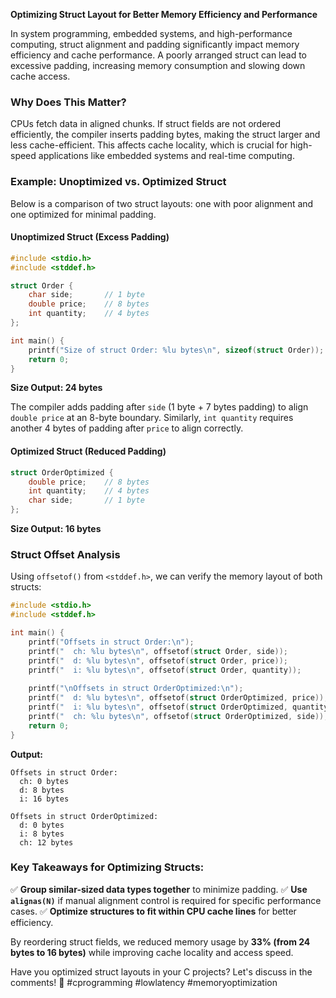 **Optimizing Struct Layout for Better Memory Efficiency and Performance**

In system programming, embedded systems, and high-performance computing, struct alignment and padding significantly impact memory efficiency and cache performance. A poorly arranged struct can lead to excessive padding, increasing memory consumption and slowing down cache access.

### Why Does This Matter?
CPUs fetch data in aligned chunks. If struct fields are not ordered efficiently, the compiler inserts padding bytes, making the struct larger and less cache-efficient. This affects cache locality, which is crucial for high-speed applications like embedded systems and real-time computing.

### Example: Unoptimized vs. Optimized Struct
Below is a comparison of two struct layouts: one with poor alignment and one optimized for minimal padding.

#### Unoptimized Struct (Excess Padding)
```c
#include <stdio.h>
#include <stddef.h>

struct Order {
    char side;       // 1 byte
    double price;    // 8 bytes
    int quantity;    // 4 bytes
};

int main() {
    printf("Size of struct Order: %lu bytes\n", sizeof(struct Order));
    return 0;
}
```
**Size Output: 24 bytes**

The compiler adds padding after `side` (1 byte + 7 bytes padding) to align `double price` at an 8-byte boundary. Similarly, `int quantity` requires another 4 bytes of padding after `price` to align correctly.

#### Optimized Struct (Reduced Padding)
```c
struct OrderOptimized {
    double price;    // 8 bytes
    int quantity;    // 4 bytes
    char side;       // 1 byte
};
```
**Size Output: 16 bytes**

### Struct Offset Analysis
Using `offsetof()` from `<stddef.h>`, we can verify the memory layout of both structs:
```c
#include <stdio.h>
#include <stddef.h>

int main() {
    printf("Offsets in struct Order:\n");
    printf("  ch: %lu bytes\n", offsetof(struct Order, side));
    printf("  d: %lu bytes\n", offsetof(struct Order, price));
    printf("  i: %lu bytes\n", offsetof(struct Order, quantity));
    
    printf("\nOffsets in struct OrderOptimized:\n");
    printf("  d: %lu bytes\n", offsetof(struct OrderOptimized, price));
    printf("  i: %lu bytes\n", offsetof(struct OrderOptimized, quantity));
    printf("  ch: %lu bytes\n", offsetof(struct OrderOptimized, side));
    return 0;
}
```

**Output:**
```
Offsets in struct Order:
  ch: 0 bytes
  d: 8 bytes
  i: 16 bytes

Offsets in struct OrderOptimized:
  d: 0 bytes
  i: 8 bytes
  ch: 12 bytes
```

### Key Takeaways for Optimizing Structs:
✅ **Group similar-sized data types together** to minimize padding.
✅ **Use `alignas(N)`** if manual alignment control is required for specific performance cases.
✅ **Optimize structures to fit within CPU cache lines** for better efficiency.

By reordering struct fields, we reduced memory usage by **33% (from 24 bytes to 16 bytes)** while improving cache locality and access speed.

Have you optimized struct layouts in your C projects? Let's discuss in the comments! 🚀 #cprogramming #lowlatency #memoryoptimization
